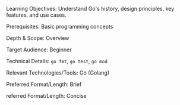 Learning Objectives: Understand Go's history, design principles, key features, and use cases.

Prerequisites: Basic programming concepts

Depth & Scope: Overview

Target Audience: Beginner

Technical Details: `go fmt`, `go test`, `go mod`

Relevant Technologies/Tools: Go (Golang)

Preferred Format/Length: Brief

referred Format/Length: Concise
